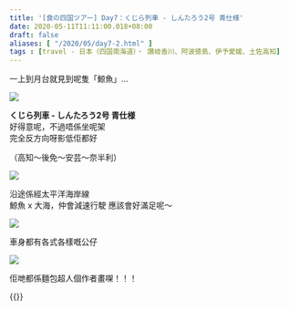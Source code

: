 ```yaml
---
title: '[食の四国ツアー] Day7：くじら列車 - しんたろう2号 青仕様'
date: 2020-05-11T11:11:00.018+08:00
draft: false
aliases: [ "/2020/05/day7-2.html" ]
tags : [travel - 日本（四国南海道）・ 讚岐香川、阿波徳島、伊予愛媛、土佐高知]
---
```


一上到月台就見到呢隻「鯨魚」...  

![](/images/shikoku7c.jpg)

**くじら列車 - しんたろう2号 青仕様**  
好得意呢，不過唔係坐呢架  
完全反方向呀影低佢都好

（高知〜後免〜安芸〜奈半利）  

![](/images/shikoku7c1.jpg)

沿途係經太平洋海岸線  
鯨魚 x 大海，仲會減速行駛
應該會好滿足呢～

![](/images/shikoku7c2.jpg)

車身都有各式各樣嘅公仔

![](/images/shikoku7c3.jpg)

佢哋都係麵包超人個作者畫㗎！！！

  

{{<shikoku>}}
